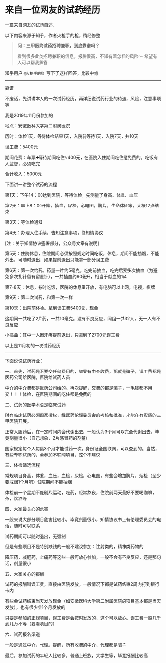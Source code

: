 # 来自一位网友的试药经历




一篇来自网友的试药自述.

<!--more-->

以下内容来源于知乎，作者火枪手的枪，稍经修整

> **问：三甲医院试药招聘兼职，到底靠谱吗？**
>
> 看到很多此类招聘兼职的信息，报酬很高，不知有着怎样的风险～ 希望有人可以帮我解答

知乎用户 `@火枪手的枪 `写下了这样回答，比较中肯

------

靠谱

不废话，先讲讲本人的一次试药经历，再详细说试药行业的待遇，风险，注意事项等

我是2019年11月份参加的

地点：安徽医科大学第二附属医院

历时：体检1天，等待体检结果1天，入院前等待1天，入院7天，共10天

误工费：5400元

期间花费：车票➕等待期间吃住≈400元，在医院入住期间吃住是免费的。吃饭有人监督，必须吃完

合计收入：5000元

下面讲一讲整个试药的流程

第1天：下午14：00达到医院，等待体检，先测量了身高、体重、血压

第2天：早上8：00开始，抽血，尿检，心电图，胸片，生命体征等，大概12点结束

第3天：等体检通知

第4天：办理入住手续，告知注意事项，签知情协议

[注：关于知情协议签署部分，公众号文章有说明]

第5天：住院休息，住院期间必须按照规定时间吃饭，休息，期间不能抽烟，不能外出，可随时退出，如果提前退出只能拿一部分误工费

第6天：第一次给药。药量一片约5毫克，吃完前抽血，吃完后要多次抽血（为避免多次扎针留有留置针），一共抽血约90毫升，相当于献血的1/4

第7-8天：休息，按时吃饭，医院的休息室开放，有电脑可以上网，电视，棋牌

第9天：第二次试药，和第一次一样

第10天：出院前体检。拿到误工费5400元，现金

这期间一共吃了2片药，一共10毫克。没有不良反应，同组一共32人，无一人有不良反应

小插曲：其中一人因牙疼提前退出，只拿到了2700元误工费

以上是11月初的一次试药经历

------

下面说说试药行业：

一、首先，试药是不要交任何费用的，如果有中介收费，那就是骗子，误工费都是医药公司给医院，医院给试药人员

中介的中介费都是医药公司给的。再次提醒，交费的都是骗子，一毛钱都不用交！！！体检，在医院期间的吃住都是免费的

二、试药的医学术语是临床试药

所有临床试药必须国家授权，经医药伦理委员会的考核和批准，才能在有资质的三甲医院开展。

正常人服药后，在一定时间内会代谢出去，一般认为3个月可以完全代谢出去，毕竟剂量很小（自己想象，2片感冒药的剂量）

国家规定每个人每隔3个月才能试药一次，身份证全国联网，可以查到的。当然，有些专职试药的，会参加不联网项目，这个不建议

三、体检筛选流程

常规项目身高，体重，血压，血检，尿检，心电图，有些会增加胸片，烟检（至少要戒烟1个月吧）住院期间不能抽烟

体检前一个星期不能剧烈运动，吃药，经常熬夜，住院前两天最好不要喝咖啡，茶，饮酒等

四、大家最关心的危害

一般来说大部分项目危害比较小，毕竟剂量很小，知情协议书上有伦理委员会的电话，随时可以联系

试药期间可以随时退出，无强制

但是有些项目不是特别缺钱的一般不建议参加：注射类的，精神类药物的

降压药，减肥药，止痛药等这些一般可放心参加，一般不会有不良反应，还是那句话，剂量很小

五、大家关心的报酬

试药的报酬叫误工费，直接由医院发放，一般情况下都是试药结束2周内打到银行卡内

有些会试药结束当天发放现金（如安徽医科大学第二附属医院的项目基本都是当天发放），也有很少会1个月发放的

只要是参加的正规项目，误工费是会按时发放的，这个可以放心。误工费一般几千到几万不等（要看项目的）

六、试药报名渠道

一般是通过中介，代理。提醒，所有收费的中介，代理都是骗子

最后，参加试药的年轻人比较多，普通上班族，大学生等，毕竟报酬比较高
